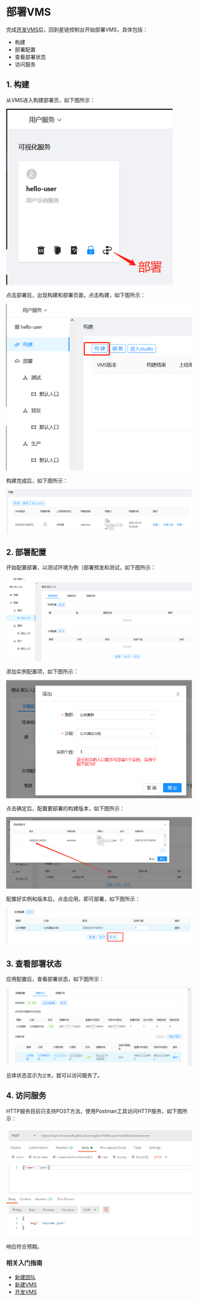 # 部署VMS

完成[开发VMS](Dev-VMS.md)后，回到星链控制台开始部署VMS，具体包括：

- 构建
- 部署配置
- 查看部署状态
- 访问服务

## 1. 构建

从VMS进入构建部署页，如下图所示：

![部署](../../../../image/Starlink/Start/start_deploy.png)

点击部署后，出现构建和部署页面，点击构建，如下图所示：

![构建](../../../../image/Starlink/Start/build.png)

构建完成后，如下图所示：

![构建完成](../../../../image/Starlink/Start/building.png)

## 2. 部署配置
开始配置部署，以测试环境为例（部署预发和测试，如下图所示：

![部署配置1](../../../../image/Starlink/Start/deploy_configure1.png)

添加实例配置项，如下图所示：

![实例配置](../../../../image/Starlink/Start/deploy_configure2.png)

点击确定后，配置要部署的构建版本，如下图所示：

![版本配置](../../../../image/Starlink/Start/deploy_configure_select_version.png)

配置好实例和版本后，点击应用，即可部署，如下图所示：

![应用配置](../../../../image/Starlink/Start/deploy_configure_apply.png)

## 3. 查看部署状态

应用配置后，查看部署状态，如下图所示：

![部署状态](../../../../image/Starlink/Start/deploy_status.png)

总体状态显示为`正常`，就可以访问服务了。

## 4. 访问服务

HTTP服务目前只支持POST方法，使用Postman工具访问HTTP服务，如下图所示：

![postman](../../../../image/Starlink/Start/welcome_http_test.png)

响应符合预期。

### 相关入门指南

- [新建团队](Create-Team.md)
- [新建VMS](Create-VMS.md)
- [开发VMS](Dev-VMS.md)